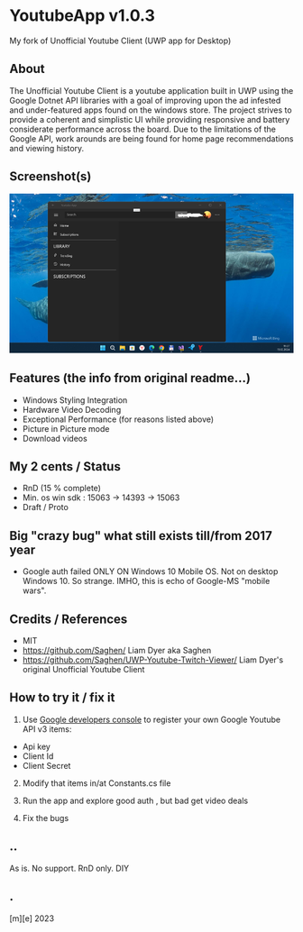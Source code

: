# YoutubeApp v1.0.3
My fork of Unofficial Youtube Client (UWP app for Desktop)

## About
The Unofficial Youtube Client is a youtube application built in UWP using the Google Dotnet API libraries with a goal of improving upon the ad infested and under-featured apps found on the windows store. The project strives to provide a coherent and simplistic UI while providing responsive and battery considerate performance across the board. Due to the limitations of the Google API, work arounds are being found for home page recommendations and viewing history.

## Screenshot(s)
![](Images/shot01.png)

## Features (the info from original readme...)
- Windows Styling Integration
- Hardware Video Decoding
- Exceptional Performance (for reasons listed above)
- Picture in Picture mode
- Download videos

## My 2 cents / Status 
- RnD (15 % complete)
- Min. os win sdk : 15063 -> 14393 -> 15063
- Draft / Proto

## Big "crazy bug" what still exists till/from 2017 year
- Google auth failed ONLY ON Windows 10 Mobile OS. Not on desktop Windows 10. So strange. IMHO, this is echo of Google-MS "mobile wars". 

## Credits / References
- MIT
- https://github.com/Saghen/  Liam Dyer aka Saghen
- https://github.com/Saghen/UWP-Youtube-Twitch-Viewer/ Liam Dyer's original Unofficial Youtube Client

## How to try it / fix it
1. Use [Google developers console](https://console.developers.google.com/) to register your own Google Youtube API v3 items:
- Api key
- Client Id
- Client Secret

2. Modify that items in/at Constants.cs file

3. Run the app and explore good auth , but bad get video deals 

4. Fix the bugs 


## ..
As is. No support. RnD only. DIY

## .
[m][e] 2023


